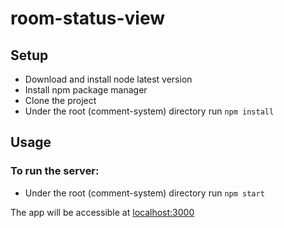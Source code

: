 # room-status-view

## Setup

* Download and install node latest version
* Install npm package manager
* Clone the project
* Under the root (comment-system) directory run `npm install`

## Usage

### To run the server:

* Under the root (comment-system) directory run `npm start`

The app will be accessible at [localhost:3000](http://localhost:3000)
